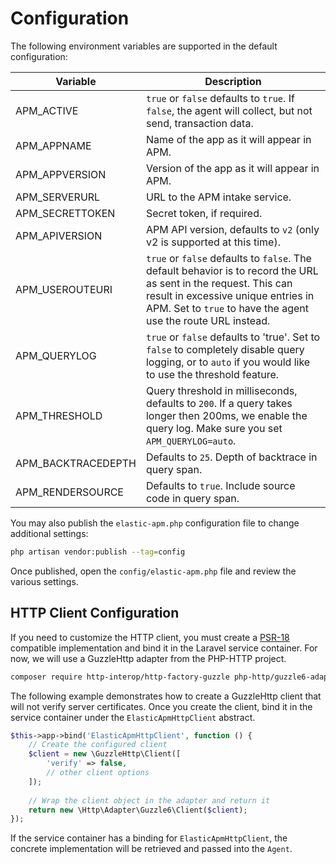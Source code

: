 # Configuration

The following environment variables are supported in the default configuration:

| Variable          | Description |
|-------------------|-------------|
|APM_ACTIVE         | `true` or `false` defaults to `true`. If `false`, the agent will collect, but not send, transaction data. |
|APM_APPNAME        | Name of the app as it will appear in APM. |
|APM_APPVERSION     | Version of the app as it will appear in APM. |
|APM_SERVERURL      | URL to the APM intake service. |
|APM_SECRETTOKEN    | Secret token, if required. |
|APM_APIVERSION     | APM API version, defaults to `v2` (only v2 is supported at this time). |
|APM_USEROUTEURI    | `true` or `false` defaults to `false`. The default behavior is to record the URL as sent in the request. This can result in excessive unique entries in APM. Set to `true` to have the agent use the route URL instead. |
|APM_QUERYLOG       | `true` or `false` defaults to 'true'. Set to `false` to completely disable query logging, or to `auto` if you would like to use the threshold feature. |
|APM_THRESHOLD      | Query threshold in milliseconds, defaults to `200`. If a query takes longer then 200ms, we enable the query log. Make sure you set `APM_QUERYLOG=auto`. |
|APM_BACKTRACEDEPTH | Defaults to `25`. Depth of backtrace in query span. |
|APM_RENDERSOURCE   | Defaults to `true`. Include source code in query span. |

You may also publish the `elastic-apm.php` configuration file to change additional settings:

```bash
php artisan vendor:publish --tag=config
```

Once published, open the `config/elastic-apm.php` file and review the various settings.

## HTTP Client Configuration

If you need to customize the HTTP client, you must create a [PSR-18](https://www.php-fig.org/psr/psr-18/) compatible implementation and bind it in the Laravel service container. For now, we will use a GuzzleHttp adapter from the PHP-HTTP project.

```bash
composer require http-interop/http-factory-guzzle php-http/guzzle6-adapter
```

The following example demonstrates how to create a GuzzleHttp client that will not verify server certificates. Once you create the client, bind it in the service container under the `ElasticApmHttpClient` abstract.

```php
$this->app->bind('ElasticApmHttpClient', function () {
    // Create the configured client
    $client = new \GuzzleHttp\Client([
        'verify' => false,
        // other client options
    ]);
    
    // Wrap the client object in the adapter and return it
    return new \Http\Adapter\Guzzle6\Client($client);
});

```

If the service container has a binding for `ElasticApmHttpClient`, the concrete implementation will be retrieved and passed into the `Agent`.
